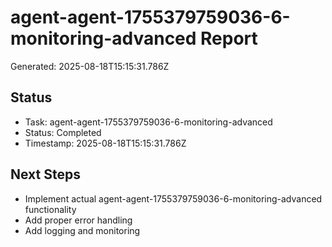 # agent-agent-1755379759036-6-monitoring-advanced Report

Generated: 2025-08-18T15:15:31.786Z

## Status
- Task: agent-agent-1755379759036-6-monitoring-advanced
- Status: Completed
- Timestamp: 2025-08-18T15:15:31.786Z

## Next Steps
- Implement actual agent-agent-1755379759036-6-monitoring-advanced functionality
- Add proper error handling
- Add logging and monitoring

